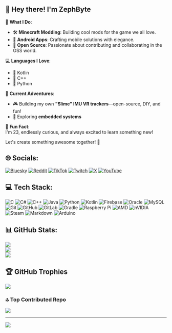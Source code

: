 ## 👋 Hey there! I'm **ZephByte**  

🌟 **What I Do**:  
- 🛠️ **Minecraft Modding**: Building cool mods for the game we all love.  
- 📱 **Android Apps**: Crafting mobile solutions with elegance.  
- 🤝 **Open Source**: Passionate about contributing and collaborating in the OSS world.  

💻 **Languages I Love**:  
- 🔗 Kotlin  
- 💎 C++  
- 🐍 Python  

🎯 **Current Adventures**:  
- 🎮 Building my own **"Slime" IMU VR trackers**—open-source, DIY, and fun!  
- 🤖 Exploring **embedded systems**

🌱 **Fun Fact**:  
I'm 23, endlessly curious, and always excited to learn something new!  

Let's create something awesome together! 🚀  

## 🌐 Socials:
[![Bluesky](https://img.shields.io/badge/bluesky-0285FF?style=for-the-badge&logo=bluesky&logoColor=%23FFFFFF)](https://bsky.app/profile/zephbyte.dev) [![Reddit](https://img.shields.io/badge/Reddit-%23FF4500.svg?logo=Reddit&logoColor=white)](https://reddit.com/user/ZephByte) [![TikTok](https://img.shields.io/badge/TikTok-%23000000.svg?logo=TikTok&logoColor=white)](https://tiktok.com/@zephbyt) [![Twitch](https://img.shields.io/badge/Twitch-%239146FF.svg?logo=Twitch&logoColor=white)](https://twitch.tv/ZephByte) [![X](https://img.shields.io/badge/X-black.svg?logo=X&logoColor=white)](https://x.com/ZephByte) [![YouTube](https://img.shields.io/badge/YouTube-%23FF0000.svg?logo=YouTube&logoColor=white)](https://youtube.com/@ZephByte) 

## 💻 Tech Stack:
![C](https://img.shields.io/badge/c-%2300599C.svg?style=flat-square&logo=c&logoColor=white) ![C#](https://img.shields.io/badge/c%23-%23239120.svg?style=flat-square&logo=csharp&logoColor=white) ![C++](https://img.shields.io/badge/c++-%2300599C.svg?style=flat-square&logo=c%2B%2B&logoColor=white) ![Java](https://img.shields.io/badge/java-%23ED8B00.svg?style=flat-square&logo=openjdk&logoColor=white) ![Python](https://img.shields.io/badge/python-3670A0?style=flat-square&logo=python&logoColor=ffdd54) ![Kotlin](https://img.shields.io/badge/kotlin-%237F52FF.svg?style=flat-square&logo=kotlin&logoColor=white) ![Firebase](https://img.shields.io/badge/firebase-%23039BE5.svg?style=flat-square&logo=firebase) ![Oracle](https://img.shields.io/badge/Oracle-F80000?style=flat-square&logo=oracle&logoColor=white) ![MySQL](https://img.shields.io/badge/mysql-4479A1.svg?style=flat-square&logo=mysql&logoColor=white) ![Git](https://img.shields.io/badge/git-%23F05033.svg?style=flat-square&logo=git&logoColor=white) ![GitHub](https://img.shields.io/badge/github-%23121011.svg?style=flat-square&logo=github&logoColor=white) ![GitLab](https://img.shields.io/badge/gitlab-%23181717.svg?style=flat-square&logo=gitlab&logoColor=white) ![Gradle](https://img.shields.io/badge/Gradle-02303A.svg?style=flat-square&logo=Gradle&logoColor=white) ![Raspberry Pi](https://img.shields.io/badge/-Raspberry_Pi-C51A4A?style=flat-square&logo=Raspberry-Pi) ![AMD](https://img.shields.io/badge/AMD-%23000000.svg?style=flat-square&logo=amd&logoColor=white) ![nVIDIA](https://img.shields.io/badge/nVIDIA-%2376B900.svg?style=flat-square&logo=nVIDIA&logoColor=white) ![Steam](https://img.shields.io/badge/steam-%23000000.svg?style=flat-square&logo=steam&logoColor=white) ![Markdown](https://img.shields.io/badge/markdown-%23000000.svg?style=flat-square&logo=markdown&logoColor=white) ![Arduino](https://img.shields.io/badge/-Arduino-00979D?style=flat-square&logo=Arduino&logoColor=white)
## 📊 GitHub Stats:
![](https://github-readme-stats.vercel.app/api?username=ZephByte&theme=dark&hide_border=false&include_all_commits=true&count_private=true)<br/>
![](https://github-readme-streak-stats.herokuapp.com/?user=ZephByte&theme=dark&hide_border=false)<br/>
![](https://github-readme-stats.vercel.app/api/top-langs/?username=ZephByte&theme=dark&hide_border=false&include_all_commits=true&count_private=true&layout=compact)

## 🏆 GitHub Trophies
![](https://github-profile-trophy.vercel.app/?username=ZephByte&theme=tokyonight&no-frame=false&no-bg=false&margin-w=4)

### 🔝 Top Contributed Repo
![](https://github-contributor-stats.vercel.app/api?username=ZephByte&limit=5&theme=tokyonight&combine_all_yearly_contributions=true)

---
[![](https://visitcount.itsvg.in/api?id=ZephByte&icon=0&color=1)](https://visitcount.itsvg.in)

<!-- Proudly created with GPRM ( https://gprm.itsvg.in ) -->
